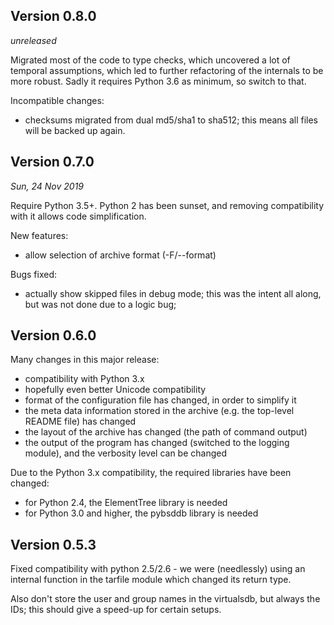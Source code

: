 Version 0.8.0
-------------

*unreleased*

Migrated most of the code to type checks, which uncovered a lot of
temporal assumptions, which led to further refactoring of the
internals to be more robust. Sadly it requires Python 3.6 as minimum,
so switch to that.

Incompatible changes:

- checksums migrated from dual md5/sha1 to sha512; this means all
  files will be backed up again.

Version 0.7.0
-------------

*Sun, 24 Nov 2019*

Require Python 3.5+. Python 2 has been sunset, and removing
compatibility with it allows code simplification.

New features:

- allow selection of archive format (-F/--format)

Bugs fixed:

- actually show skipped files in debug mode; this was the intent all
  along, but was not done due to a logic bug;

Version 0.6.0
-------------

Many changes in this major release:

- compatibility with Python 3.x
- hopefully even better Unicode compatibility
- format of the configuration file has changed, in order to simplify it
- the meta data information stored in the archive (e.g. the top-level
  README file) has changed
- the layout of the archive has changed (the path of command output)
- the output of the program has changed (switched to the logging
  module), and the verbosity level can be changed

Due to the Python 3.x compatibility, the required libraries have been
changed:

- for Python 2.4, the ElementTree library is needed
- for Python 3.0 and higher, the pybsddb library is needed

Version 0.5.3
-------------

Fixed compatibility with python 2.5/2.6 - we were (needlessly) using an
internal function in the tarfile module which changed its return type.

Also don't store the user and group names in the virtualsdb, but always
the IDs; this should give a speed-up for certain setups.
